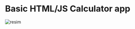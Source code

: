 <h1> Basic HTML/JS Calculator app</h1>

![resim](https://github.com/user-attachments/assets/9e2583f2-5e78-4c15-b4e1-cdd95c1a61e5)

